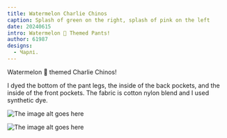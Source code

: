 ```yaml
---
title: Watermelon Charlie Chinos
caption: Splash of green on the right, splash of pink on the left
date: 20240615
intro: Watermelon 🍉 Themed Pants!
author: 61987
designs:
  - Чарлі.
---
```


Watermelon 🍉 themed Charlie Chinos!

I dyed the bottom of the pant legs, the inside of the back pockets, and the inside of the front pockets. The fabric is cotton nylon blend and I used synthetic dye.

![The image alt goes here](https://imagedelivery.net/ouSuR9yY1bHt-fuAokSA5Q/showcase-watermelon-charlie-chinos-1/public "The image caption/title goes here")

![The image alt goes here](https://imagedelivery.net/ouSuR9yY1bHt-fuAokSA5Q/showcase-watermelon-charlie-chinos-2/public "The image caption/title goes here")
